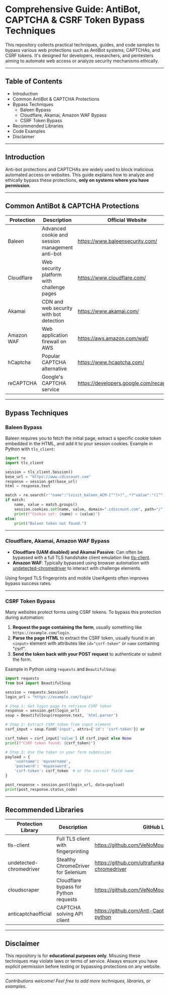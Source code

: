 # Comprehensive Guide: AntiBot, CAPTCHA & CSRF Token Bypass Techniques

This repository collects practical techniques, guides, and code samples to bypass various web protections such as AntiBot systems, CAPTCHAs, and CSRF tokens. It's designed for developers, researchers, and pentesters aiming to automate web access or analyze security mechanisms ethically.

---

## Table of Contents

- Introduction  
- Common AntiBot & CAPTCHA Protections  
- Bypass Techniques  
  - Baleen Bypass  
  - Cloudflare, Akamai, Amazon WAF Bypass  
  - CSRF Token Bypass  
- Recommended Libraries  
- Code Examples  
- Disclaimer  

---

## Introduction

Anti-bot protections and CAPTCHAs are widely used to block malicious automated access on websites. This guide explains how to analyze and ethically bypass these protections, **only on systems where you have permission**.

---

## Common AntiBot & CAPTCHA Protections

Protection               | Description                                    | Official Website                             
------------------------|------------------------------------------------|----------------------------------------------
Baleen                  | Advanced cookie and session management anti-bot | https://www.baleensecurity.com/              
Cloudflare              | Web security platform with challenge pages       | https://www.cloudflare.com/                   
Akamai                  | CDN and web security with bot detection           | https://www.akamai.com/                        
Amazon WAF              | Web application firewall on AWS                     | https://aws.amazon.com/waf/                    
hCaptcha                | Popular CAPTCHA alternative                         | https://www.hcaptcha.com/                      
reCAPTCHA               | Google's CAPTCHA service                            | https://developers.google.com/recaptcha      

---

## Bypass Techniques

### Baleen Bypass

Baleen requires you to fetch the initial page, extract a specific cookie token embedded in the HTML, and add it to your session cookies. Example in Python with `tls_client`:

```python
import re
import tls_client

session = tls_client.Session()
base_url = "https://www.cdiscount.com"
response = session.get(base_url)
html = response.text

match = re.search(r'"name":"(visit_baleen_ACM-[^"]+)",.*?"value":"([^"]+)"', html)
if match:
    name, value = match.groups()
    session.cookies.set(name, value, domain=".cdiscount.com", path="/")
    print(f"Cookie set: {name} = {value}")
else:
    print("Baleen token not found.")
```

---

### Cloudflare, Akamai, Amazon WAF Bypass

- **Cloudflare (UAM disabled) and Akamai Passive**: Can often be bypassed with a full TLS handshake client emulation like [tls-client](https://github.com/VeNoMouS/tls-client).
- **Amazon WAF**: Typically bypassed using browser automation with [undetected-chromedriver](https://github.com/ultrafunkamsterdam/undetected-chromedriver) to interact with challenge elements.

Using forged TLS fingerprints and mobile UserAgents often improves bypass success rates.

---

### CSRF Token Bypass

Many websites protect forms using CSRF tokens. To bypass this protection during automation:

1. **Request the page containing the form**, usually something like `https://example.com/login`.
2. **Parse the page HTML** to extract the CSRF token, usually found in an `<input>` element with attributes like `id="csrf-token"` or `name` containing "csrf".
3. **Send the token back with your POST request** to authenticate or submit the form.

Example in Python using `requests` and `BeautifulSoup`:

```python
import requests
from bs4 import BeautifulSoup

session = requests.Session()
login_url = "https://example.com/login"

# Step 1: Get login page to retrieve CSRF token
response = session.get(login_url)
soup = BeautifulSoup(response.text, 'html.parser')

# Step 2: Extract CSRF token from input element
csrf_input = soup.find('input', attrs={'id': 'csrf-token'}) or              soup.find('input', attrs={'name': lambda x: x and 'csrf' in x.lower()})

csrf_token = csrf_input['value'] if csrf_input else None
print(f"CSRF token found: {csrf_token}")

# Step 3: Use the token in your form submission
payload = {
    'username': 'myusername',
    'password': 'mypassword',
    'csrf-token': csrf_token  # or the correct field name
}

post_response = session.post(login_url, data=payload)
print(post_response.status_code)
```

---

## Recommended Libraries

Protection Library      | Description                           | GitHub Link                                               
------------------------|-------------------------------------|-----------------------------------------------------------
tls-client              | Full TLS client with fingerprinting | https://github.com/VeNoMouS/tls-client                    
undetected-chromedriver | Stealthy ChromeDriver for Selenium  | https://github.com/ultrafunkamsterdam/undetected-chromedriver
cloudscraper            | Cloudflare bypass for Python requests| https://github.com/VeNoMouS/cloudscraper                  
anticaptchaofficial     | CAPTCHA solving API client           | https://github.com/Anti-Captcha/anticaptcha-python        

---

## Disclaimer

This repository is for **educational purposes only**. Misusing these techniques may violate laws or terms of service. Always ensure you have explicit permission before testing or bypassing protections on any website.

---

*Contributions welcome! Feel free to add more techniques, libraries, or examples.*

